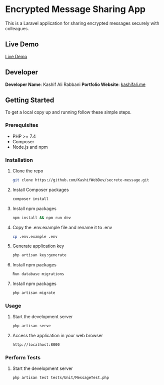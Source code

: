 # Encrypted Message Sharing App

This is a Laravel application for sharing encrypted messages securely with colleagues.

## Live Demo

[Live Demo](https://messages.kashifali.me/)

## Developer

**Developer Name**: Kashif Ali Rabbani
**Portfolio Website**: [kashifali.me](https://kashifali.me)

## Getting Started

To get a local copy up and running follow these simple steps.

### Prerequisites

- PHP >= 7.4
- Composer
- Node.js and npm

### Installation

1. Clone the repo
   ```sh
   git clone https://github.com/KashifWebDev/secrete-message.git
2. Install Composer packages
   ```sh
   composer install
3. Install npm packages
   ```sh
   npm install && npm run dev
4. Copy the .env.example file and rename it to .env
   ```sh
   cp .env.example .env
5. Generate application key
   ```sh
   php artisan key:generate
6. Install npm packages
   ```sh
   Run database migrations
7. Install npm packages
   ```sh
   php artisan migrate

### Usage

1. Start the development server
   ```sh
   php artisan serve
2. Access the application in your web browser
   ```sh
   http://localhost:8000

### Perform Tests

1. Start the development server
   ```sh
   php artisan test tests/Unit/MessageTest.php
